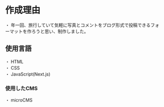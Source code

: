 # 作成理由
・ 年一回、旅行していて気軽に写真とコメントをブログ形式で投稿できるフォーマットを作ろうと思い、制作しました。

## 使用言語
・ HTML  
・ CSS  
・ JavaScript(Next.js)

### 使用したCMS
・ microCMS  
